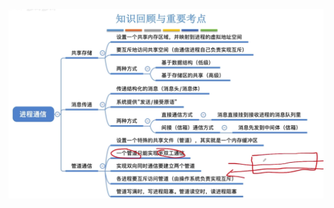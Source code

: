 


![输入图片说明](/imgs/2025-09-11/WMW3tKFS7qZ9I2We.png)
<!--stackedit_data:
eyJoaXN0b3J5IjpbLTc5OTEwNjI5XX0=
-->